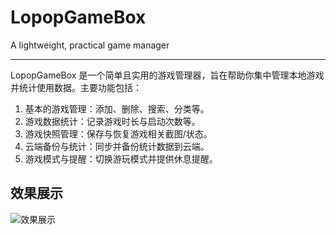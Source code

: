 # LopopGameBox

A lightweight, practical game manager

---

LopopGameBox 是一个简单且实用的游戏管理器，旨在帮助你集中管理本地游戏并统计使用数据。主要功能包括：

1. 基本的游戏管理：添加、删除、搜索、分类等。
2. 游戏数据统计：记录游戏时长与启动次数等。
3. 游戏快照管理：保存与恢复游戏相关截图/状态。
4. 云端备份与统计：同步并备份统计数据到云端。
5. 游戏模式与提醒：切换游玩模式并提供休息提醒。

## 效果展示

![效果展示](https://image.lopop.top/github/%E5%B1%8F%E5%B9%95%E6%88%AA%E5%9B%BE%202025-10-20%20103759.png)

